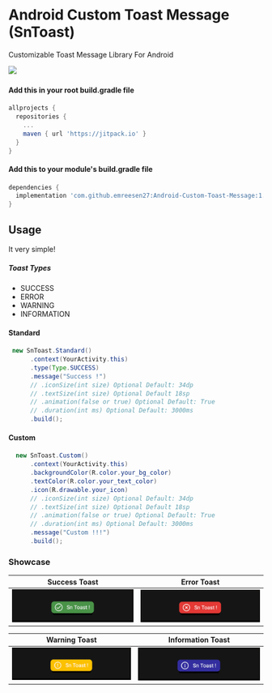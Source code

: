 # Android Custom Toast Message (SnToast)
Customizable Toast Message Library For Android

[![](https://jitpack.io/v/emreesen27/Android-Custom-Toast-Message.svg)](https://jitpack.io/#emreesen27/Android-Custom-Toast-Message)

#### Add this in your root build.gradle file
```gradle
allprojects {
  repositories {
    ...
    maven { url 'https://jitpack.io' }
  }
}
```
#### Add this to your module's build.gradle file
```gradle
dependencies {
  implementation 'com.github.emreesen27:Android-Custom-Toast-Message:1.0.2'
}
```
## Usage
It very simple!

##### Toast Types
* SUCCESS
* ERROR
* WARNING
* INFORMATION

#### Standard
```java
 new SnToast.Standard()
      .context(YourActivity.this)
      .type(Type.SUCCESS)
      .message("Success !")
      // .iconSize(int size) Optional Default: 34dp
      // .textSize(int size) Optional Default 18sp
      // .animation(false or true) Optional Default: True
      // .duration(int ms) Optional Default: 3000ms
      .build();
```
#### Custom
```java
  new SnToast.Custom()
      .context(YourActivity.this)
      .backgroundColor(R.color.your_bg_color)
      .textColor(R.color.your_text_color)
      .icon(R.drawable.your_icon)
      // .iconSize(int size) Optional Default: 34dp
      // .textSize(int size) Optional Default 18sp
      // .animation(false or true) Optional Default: True
      // .duration(int ms) Optional Default: 3000ms
      .message("Custom !!!")
      .build();
```

### Showcase
 Success Toast             | Error Toast 
:-------------------------:|:-------------------------:
<img src="https://github.com/emreesen27/Android-Custom-Toast-Message/blob/assets/success.gif?raw=true"/> | <img src="https://github.com/emreesen27/Android-Custom-Toast-Message/blob/assets/error.gif?raw=true"/>

 Warning Toast             |  Information Toast
:-------------------------:|:-------------------------:
<img src="https://github.com/emreesen27/Android-Custom-Toast-Message/blob/assets/warning.gif?raw=true"/> | <img src="https://github.com/emreesen27/Android-Custom-Toast-Message/blob/assets/information.gif?raw=true"/>



